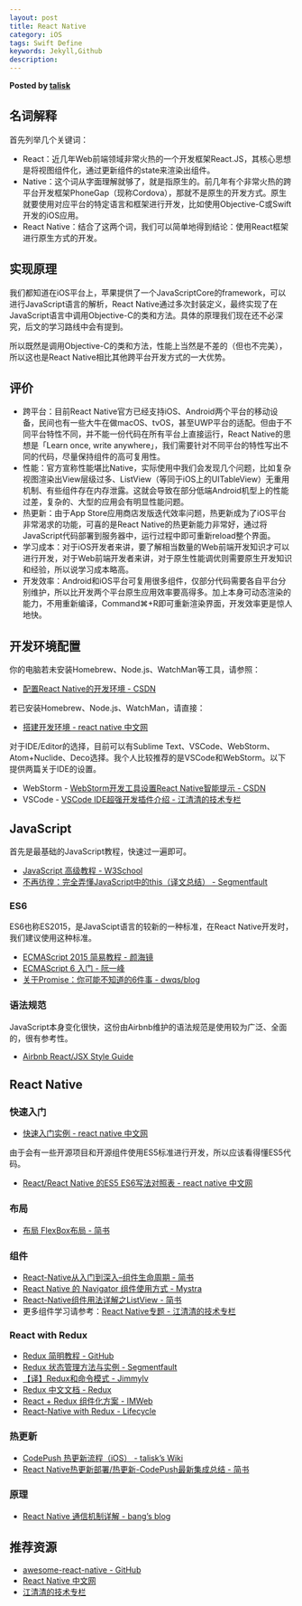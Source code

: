 ```yaml
---  
layout: post  
title: React Native  
category: iOS  
tags: Swift Define  
keywords: Jekyll,Github  
description: 
---  
```


__Posted by [talisk](http://blog.talisk.cn/blog/2016/08/13/RN-Learning-path-for-iOS-developer/?hmsr=toutiao.io&utm_medium=toutiao.io&utm_source=toutiao.io/)__  

## 名词解释  

首先列举几个关键词：  

* React：近几年Web前端领域非常火热的一个开发框架React.JS，其核心思想是将视图组件化，通过更新组件的state来渲染出组件。  
* Native：这个词从字面理解就够了，就是指原生的。前几年有个非常火热的跨平台开发框架PhoneGap（现称Cordova），那就不是原生的开发方式。原生就要使用对应平台的特定语言和框架进行开发，比如使用Objective-C或Swift开发的iOS应用。  
* React Native：结合了这两个词，我们可以简单地得到结论：使用React框架进行原生方式的开发。  

## 实现原理  

我们都知道在iOS平台上，苹果提供了一个JavaScriptCore的framework，可以进行JavaScript语言的解析，React Native通过多次封装定义，最终实现了在JavaScript语言中调用Objective-C的类和方法。具体的原理我们现在还不必深究，后文的学习路线中会有提到。  

所以既然是调用Objective-C的类和方法，性能上当然是不差的（但也不完美），所以这也是React Native相比其他跨平台开发方式的一大优势。  

## 评价  

* 跨平台：目前React Native官方已经支持iOS、Android两个平台的移动设备，民间也有一些大牛在做macOS、tvOS，甚至UWP平台的适配。但由于不同平台特性不同，并不能一份代码在所有平台上直接运行，React Native的思想是「Learn once, write anywhere」，我们需要针对不同平台的特性写出不同的代码，尽量保持组件的高可复用性。  
* 性能：官方宣称性能堪比Native，实际使用中我们会发现几个问题，比如复杂视图渲染出View层级过多、ListView（等同于iOS上的UITableView）无重用机制、有些组件存在内存泄露。这就会导致在部分低端Android机型上的性能过差，复杂的、大型的应用会有明显性能问题。  
* 热更新：由于App Store应用商店发版迭代效率问题，热更新成为了iOS平台非常渴求的功能，可喜的是React Native的热更新能力非常好，通过将JavaScript代码部署到服务器中，运行过程中即可重新reload整个界面。  
* 学习成本：对于iOS开发者来讲，要了解相当数量的Web前端开发知识才可以进行开发，对于Web前端开发者来讲，对于原生性能调优则需要原生开发知识和经验，所以说学习成本略高。  
* 开发效率：Android和iOS平台可复用很多组件，仅部分代码需要各自平台分别维护，所以比开发两个平台原生应用效率要高得多。加上本身可动态渲染的能力，不用重新编译，Command⌘+R即可重新渲染界面，开发效率更是惊人地快。  

## 开发环境配置  

你的电脑若未安装Homebrew、Node.js、WatchMan等工具，请参照：  

* [配置React Native的开发环境 - CSDN](http://blog.csdn.net/github_26672553/article/details/52159868)  

若已安装Homebrew、Node.js、WatchMan，请直接：  

* [搭建开发环境 - react native 中文网](http://reactnative.cn/docs/0.30/getting-started.html)  

对于IDE/Editor的选择，目前可以有Sublime Text、VSCode、WebStorm、Atom+Nuclide、Deco选择。我个人比较推荐的是VSCode和WebStorm。以下提供两篇关于IDE的设置。  

* WebStorm - [WebStorm开发工具设置React Native智能提示 - CSDN](http://blog.csdn.net/xiangzhihong8/article/details/52224527)  
* VSCode - [VSCode IDE超强开发插件介绍 - 江清清的技术专栏](http://www.lcode.org/vscode-react-native-tools/)  

## JavaScript  

首先是最基础的JavaScript教程，快速过一遍即可。  

* [JavaScript 高级教程 - W3School](http://www.w3school.com.cn/js/index_pro.asp)  
* [不再彷徨：完全弄懂JavaScript中的this（译文总结） - Segmentfault](https://segmentfault.com/a/1190000006076637)  

### ES6  

ES6也称ES2015，是JavaScipt语言的较新的一种标准，在React Native开发时，我们建议使用这种标准。  

* [ECMAScript 2015 简易教程 - 颜海镜](http://yanhaijing.com/javascript/2015/09/11/learn-es2015/)  
* [ECMAScript 6 入门 - 阮一峰](http://es6.ruanyifeng.com/)  
* [关于Promise：你可能不知道的6件事 - dwqs/blog](https://github.com/dwqs/blog/issues/1)  

### 语法规范  

JavaScript本身变化很快，这份由Airbnb维护的语法规范是使用较为广泛、全面的，很有参考性。  

* [Airbnb React/JSX Style Guide](https://github.com/airbnb/javascript/tree/master/react)  

## React Native  

### 快速入门  

* [快速入门实例 - react native 中文网](http://reactnative.cn/docs/0.31/sample-application-movies.html)  

由于会有一些开源项目和开源组件使用ES5标准进行开发，所以应该看得懂ES5代码。  

* [React/React Native 的ES5 ES6写法对照表 - react native 中文网](http://bbs.reactnative.cn/topic/15/react-react-native-%E7%9A%84es5-es6%E5%86%99%E6%B3%95%E5%AF%B9%E7%85%A7%E8%A1%A8)  

### 布局  

* [布局 FlexBox布局 - 简书](http://www.jianshu.com/p/31248003f375)  

### 组件  

* [React-Native从入门到深入–组件生命周期 - 简书](http://www.jianshu.com/p/78ce267658de)  
* [React Native 的 Navigator 组件使用方式 - Mystra](http://www.wangchenlong.org/2016/04/19/1604/191-rn-navigator/)  
* [React-Native组件用法详解之ListView - 简书](http://www.jianshu.com/p/1293bb8ac969)  
* 更多组件学习请参考：[React Native专题 - 江清清的技术专栏](http://www.lcode.org/react-native/)  

### React with Redux  

* [Redux 简明教程 - GitHub](https://github.com/kenberkeley/redux-simple-tutorial)  
* [Redux 状态管理方法与实例 - Segmentfault](https://segmentfault.com/a/1190000005933397)  
* [【译】Redux和命令模式 - Jimmylv](http://blog.jimmylv.info/2016-04-19-Redux-and-The-Command-Pattern/)  
* [Redux 中文文档 - Redux](http://cn.redux.js.org/)  
* [React + Redux 组件化方案 - IMWeb](http://imweb.io/topic/57c531bc6227a4f55a8872c2)  
* [React-Native with Redux - Lifecycle](http://richardcao.me/2016/01/12/React-Native-With-Redux/)  

### 热更新  

* [CodePush 热更新流程（iOS） - talisk’s Wiki](http://wiki.talisk.cn/ReactNative/CodePush.html)  
* [React Native热更新部署/热更新-CodePush最新集成总结 - 简书](http://www.jianshu.com/p/9e3b4a133bcc)  

### 原理  

* [React Native 通信机制详解 - bang’s blog](http://blog.cnbang.net/tech/2698/)  

## 推荐资源  

* [awesome-react-native - GitHub](https://github.com/jondot/awesome-react-native)  
* [React Native 中文网](http://reactnative.cn/)  
* [江清清的技术专栏](http://www.lcode.org/)  

